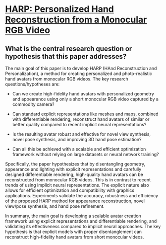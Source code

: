 # [HARP: Personalized Hand Reconstruction from a Monocular RGB Video](https://arxiv.org/abs/2212.09530)

## What is the central research question or hypothesis that this paper addresses?

 The main goal of this paper is to develop HARP (HAnd Reconstruction and Personalization), a method for creating personalized and photo-realistic hand avatars from monocular RGB videos. The key research questions/hypotheses are:

- Can we create high-fidelity hand avatars with personalized geometry and appearance using only a short monocular RGB video captured by a commodity camera? 

- Can standard explicit representations like meshes and maps, combined with differentiable rendering, reconstruct hand avatars of similar or better quality compared to recent implicit neural representations?

- Is the resulting avatar robust and effective for novel view synthesis, novel pose synthesis, and improving 3D hand pose estimation?

- Can all this be achieved with a scalable and efficient optimization framework without relying on large datasets or neural network training?

Specifically, the paper hypothesizes that by disentangling geometry, appearance and lighting with explicit representations and carefully designed differentiable rendering, high-quality hand avatars can be reconstructed from monocular RGB videos. This is in contrast to recent trends of using implicit neural representations. The explicit nature also allows for efficient optimization and compatibility with graphics applications. Experiments validate the accuracy, robustness and efficiency of the proposed HARP method for appearance reconstruction, novel view/pose synthesis, and hand pose refinement.

In summary, the main goal is developing a scalable avatar creation framework using explicit representations and differentiable rendering, and validating its effectiveness compared to implicit neural approaches. The key hypothesis is that explicit models with proper disentanglement can reconstruct high-fidelity hand avatars from short monocular videos.
